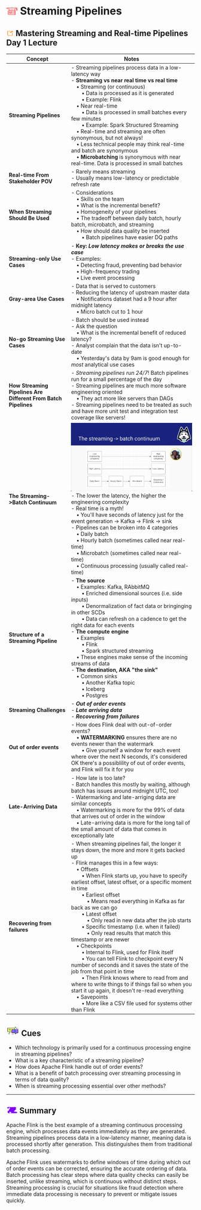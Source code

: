 # <img src="../books.svg" alt="Stack of red books with a graduation cap on top, symbolizing education and achievement, set against a plain background" width="30" height="20" /> Streaming Pipelines

## <img src="../notes.svg" alt="Orange pencil lying diagonally on a white sheet of paper, representing note taking and documentation, with a clean and organized appearance" width="20" height="15" /> Mastering Streaming and Real-time Pipelines Day 1 Lecture

| Concept                | Notes            |
|---------------------|------------------|
| **Streaming Pipelines**  | - Streaming pipelines process data in a low-latency way <br>- **Streaming vs near real time vs real time** <br> &emsp;• Streaming (or continuous)<br> &emsp;&emsp;• Data is processed as it is generated<br> &emsp;&emsp;• Example: Flink <br> &emsp;• Near real-time<br> &emsp;&emsp;• Data is processed in small batches every few minutes<br> &emsp;&emsp;• Example: Spark Structured Streaming<br> &emsp;• Real-time and streaming are often synonymous, but not always!<br> &emsp;• Less technical people may think real-time and batch are synonymous <br> &emsp;• **Microbatching** is synonymous with near real-time. Data is processed in small batches |
| **Real-time From Stakeholder POV**  | - Rarely means streaming <br>- Usually means low-latency or predictable refresh rate |
| **When Streaming Should Be Used**  | - Considerations <br> &emsp;• Skills on the team<br> &emsp;• What is the incremental benefit?<br> &emsp;• Homogeneity of your pipelines<br> &emsp;• The tradeoff between daily batch, hourly batch, microbatch, and streaming<br> &emsp;• How should data quality be inserted<br> &emsp;&emsp;• Batch pipelines have easier DQ paths |
| **Streaming-only Use Cases**  | - **Key: *Low latency makes or breaks the use case*** <br>- Examples: <br> &emsp;• Detecting fraud, preventing bad behavior <br> &emsp;• High-frequency trading <br> &emsp;• Live event processing |
| **Gray-area Use Cases**  | - Data that is served to customers<br>- Reducing the latency of upstream master data <br> &emsp;• Notifications dataset had a 9 hour after midnight latency<br> &emsp;• Micro batch cut to 1 hour |
| **No-go Streaming Use Cases**  | - Batch should be used instead <br>- Ask the question <br> &emsp;• What is the incremental benefit of reduced latency? <br>- Analyst complain that the data isn't up-to-date <br> &emsp;• Yesterday's data by 9am is good enough for *most* analytical use cases|
| **How Streaming Pipelines Are Different From Batch Pipelines**  | - *Streaming pipelines run 24/7*! Batch pipelines run for a small percentage of the day <br>- Streaming pipelines are much more software engineering oriented <br> &emsp;• They act more like servers than DAGs<br>- Streaming pipelines need to be treated as such and have more unit test and integration test coverage like servers! |
| **The Streaming->Batch Continuum**  | ![Streaming Pipeline Continuum](streaming_pipelines.png)<br>- The lower the latency, the higher the engineering complexity <br>- Real time is a myth!<br> &emsp;• You'll have seconds of latency just for the event generation -> Kafka -> Flink -> sink <br>- Pipelines can be broken into 4 categories <br> &emsp;• Daily batch<br> &emsp;• Hourly batch (sometimes called near real-time)<br> &emsp;• Microbatch (sometimes called near real-time)<br> &emsp;• Continuous processing (usually called real-time) |
| **Structure of a Streaming Pipeline**  | - **The source** <br> &emsp;• Examples: Kafka, RAbbitMQ<br> &emsp;&emsp;• Enriched dimensional sources (i.e. side inputs)<br> &emsp;&emsp;• Denormalization of fact data or bringinging in other SCDs<br> &emsp;&emsp;• Data can refresh on a cadence to get the right data for each events<br>- **The compute engine** <br> &emsp;• Examples<br> &emsp;&emsp;• Flink <br> &emsp;&emsp;• Spark structured streaming<br> &emsp;• These engines make sense of the incoming streams of data <br>- **The destination, AKA "the sink"**<br> &emsp;• Common sinks<br> &emsp;&emsp;• Another Kafka topic<br> &emsp;&emsp;• Iceberg<br> &emsp;&emsp;• Postgres|
| **Streaming Challenges**  | - ***Out of order events***  <br>- ***Late arriving data***<br>- ***Recovering from failures*** |
| **Out of order events**  | - How does Flink deal with out-of-order events? <br>&emsp;• **WATERMARKING** ensures there are no events newer than the watermark<br> &emsp;&emsp;• Give yourself a window for each event where over the next N seconds, it's considered OK there's a possiblility of out of order events, and Flink will fix it for you |
| **Late-Arriving Data**  | - How late is too late? <br> - Batch handles this mostly by waiting, although batch has issues around midnight UTC, too!<br>- Watermarking and late-arriging data are similar concepts<br> &emsp;• Watermarking is more for the 99% of data that arrives out of order in the window <br> &emsp;• Late-arriving data is more for the long tail of the small amount of data that comes in exceptionally late |
| **Recovering from failures**  | - When streaming pipelines fail, the longer it stays down, the more and more it gets backed up <br> - Flink manages this in a few ways:<br> &emsp;• Offsets<br> &emsp;&emsp;• When Flink starts up, you have to specify earliest offset, latest offset, or a specific moment in time <br> &emsp;&emsp;• Earliest offset<br> &emsp;&emsp;&emsp;• Means read everything in Kafka as far back as we can go<br> &emsp;&emsp;• Latest offset<br> &emsp;&emsp;&emsp;• Only read in new data after the job starts <br>&emsp;&emsp;• Specific timestamp (i.e. when it failed)<br> &emsp;&emsp;&emsp;• Only read results that match this timestamp or are newer <br> &emsp;• Checkpoints<br> &emsp;&emsp;• Internal to Flink, used for Flink itself<br> &emsp;&emsp;• You can tell Flink to checkpoint every N number of seconds and it saves the state of the job from that point in time<br>&emsp;&emsp;• Then Flink knows where to read from and where to write things to if things fail so when you start it up again, it doesn't re-read everything <br> &emsp;• Savepoints <br> &emsp;&emsp;• More like a CSV file used for systems other than Flink |

## <img src="../question-and-answer.svg" alt="Two speech bubbles, one with a large letter Q and the other with a large letter A, representing a question and answer exchange in a friendly and approachable style" width="35" height="28" /> Cues

- Which technology is primarily used for a continuous processing engine in streaming pipelines?
- What is a key characteristic of a streaming pipeline?
- How does Apache Flink handle out of order events?
- What is a benefit of batch processing over streaming processing in terms of data quality?
- When is streaming processing essential over other methods?

---

## <img src="../summary.svg" alt="Rolled parchment scroll with visible lines, symbolizing a summary or conclusion, placed on a neutral background" width="30" height="18" /> Summary

Apache Flink is the best example of a streaming continuous processing engine, which processes data events immediately as they are generated. Streaming pipelines process data in a low-latency manner, meaning data is processed shortly after generation. This distinguishes them from traditional batch processing.

Apache Flink uses watermarks to define windows of time during which out of order events can be corrected, ensuring the accurate ordering of data. Batch processing has clear steps where data quality checks can easily be inserted, unlike streaming, which is continuous without distinct steps. Streaming processing is crucial for situations like fraud detection where immediate data processing is necessary to prevent or mitigate issues quickly.
